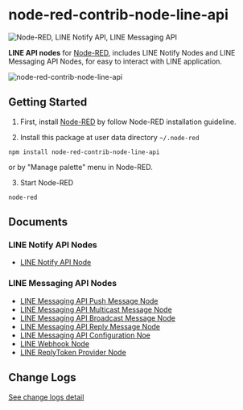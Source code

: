 # node-red-contrib-node-line-api
![Node-RED, LINE Notify API, LINE Messaging API](https://user-images.githubusercontent.com/43282496/160283800-ce97f39b-07d7-4305-87b8-bb0223eb4a2a.png)

**LINE API nodes** for <a href="https://nodered.org/" target="_blank">Node-RED</a>, includes LINE Notify Nodes and LINE Messaging API Nodes, for easy to interact with LINE application.

![node-red-contrib-node-line-api](https://user-images.githubusercontent.com/43282496/160281686-72ffa329-4a92-4e39-9f86-2ca02e32479b.png)

## Getting Started
1. First, install <a href="https://nodered.org/docs/getting-started/local" target="_blank">Node-RED</a> by follow Node-RED installation guideline.

2. Install this package at user data directory `~/.node-red`

```
npm install node-red-contrib-node-line-api
```

or by "Manage palette" menu in Node-RED.

3. Start Node-RED 

```
node-red
```

## Documents

### LINE Notify API Nodes
* [LINE Notify API Node](https://github.com/jatu-studiobox/node-red-contrib-node-line-api/wiki/LINE-Notify-API-Node)

### LINE Messaging API Nodes
* [LINE Messaging API Push Message Node](https://github.com/jatu-studiobox/node-red-contrib-node-line-api/wiki/LINE-Message-API-Push-Message-Node)
* [LINE Messaging API Multicast Message Node](https://github.com/jatu-studiobox/node-red-contrib-node-line-api/wiki/LINE-Message-API-Multicast-Message-Node)
* [LINE Messaging API Broadcast Message Node](https://github.com/jatu-studiobox/node-red-contrib-node-line-api/wiki/LINE-Message-API-Broadcast-Message-Node)
* [LINE Messaging API Reply Message Node](https://github.com/jatu-studiobox/node-red-contrib-node-line-api/wiki/LINE-Message-API-Reply-Message-Node)
* [LINE Messaging API Configuration Noe](https://github.com/jatu-studiobox/node-red-contrib-node-line-api/wiki/LINE-Messaging-API-Configuration-Node)
* [LINE Webhook Node](https://github.com/jatu-studiobox/node-red-contrib-node-line-api/wiki/LINE-Webhook-Node)
* [LINE ReplyToken Provider Node](https://github.com/jatu-studiobox/node-red-contrib-node-line-api/wiki/LINE-ReplyToken-Provider-Node)

## Change Logs
[See change logs detail](https://github.com/jatu-studiobox/node-red-contrib-node-line-api/wiki/Change-Logs)
